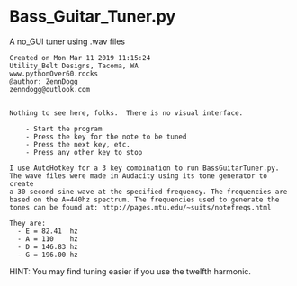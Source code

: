 # Bass_Guitar_Tuner.py
A no_GUI tuner using .wav files

    Created on Mon Mar 11 2019 11:15:24
    Utility_Belt Designs, Tacoma, WA
    www.pythonOver60.rocks
    @author: ZennDogg
    zenndogg@outlook.com


    Nothing to see here, folks.  There is no visual interface.

        - Start the program
        - Press the key for the note to be tuned
        - Press the next key, etc.
        - Press any other key to stop

    I use AutoHotkey for a 3 key combination to run BassGuitarTuner.py.
    The wave files were made in Audacity using its tone generator to create
    a 30 second sine wave at the specified frequency. The frequencies are
    based on the A=440hz spectrum. The frequencies used to generate the
    tones can be found at: http://pages.mtu.edu/~suits/notefreqs.html

    They are:
      - E = 82.41  hz
      - A = 110    hz
      - D = 146.83 hz
      - G = 196.00 hz

HINT: You may find tuning easier if you use the twelfth harmonic.
